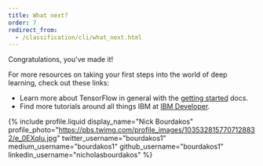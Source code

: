 ```yaml
---
title: What next?
order: 7
redirect_from:
  - /classification/cli/what_next.html
---
```


Congratulations, you've made it!

For more resources on taking your first steps into the world of deep learning, check out these links:

- Learn more about TensorFlow in general with the [getting started](http://tensorflow.org/get_started) docs.
- Find more tutorials around all things IBM at [IBM Developer](https://ibm.biz/cloud-annotations-developer).

{% include profile.liquid
  display_name="Nick Bourdakos"
  profile_photo="https://pbs.twimg.com/profile_images/1035328157707128832/e_0EXqIu.jpg"
  twitter_username="bourdakos1"
  medium_username="bourdakos1"
  github_username="bourdakos1"
  linkedin_username="nicholasbourdakos"
%}
